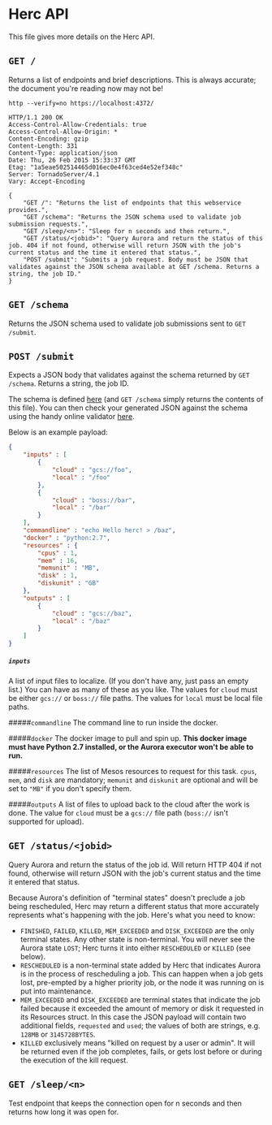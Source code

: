 # Herc API

This file gives more details on the Herc API.

## `GET /`

Returns a list of endpoints and brief descriptions. This is always accurate; the document you're reading now may not be!

`http --verify=no https://localhost:4372/`

```http
HTTP/1.1 200 OK
Access-Control-Allow-Credentials: true
Access-Control-Allow-Origin: *
Content-Encoding: gzip
Content-Length: 331
Content-Type: application/json
Date: Thu, 26 Feb 2015 15:33:37 GMT
Etag: "1a5eae502514465d016ec0e4f63ced4e52ef348c"
Server: TornadoServer/4.1
Vary: Accept-Encoding

{
    "GET /": "Returns the list of endpoints that this webservice provides.",
    "GET /schema": "Returns the JSON schema used to validate job submission requests.",
    "GET /sleep/<n>": "Sleep for n seconds and then return.",
    "GET /status/<jobid>": "Query Aurora and return the status of this job. 404 if not found, otherwise will return JSON with the job's current status and the time it entered that status.",
    "POST /submit": "Submits a job request. Body must be JSON that validates against the JSON schema available at GET /schema. Returns a string, the job ID."
}
```

## `GET /schema`

Returns the JSON schema used to validate job submissions sent to `GET /submit`.

## `POST /submit`

Expects a JSON body that validates against the schema returned by `GET /schema`. Returns a string, the job ID.

The schema is defined [here](../data/schemas/jobsubmit.json) (and `GET /schema` simply returns the contents of this file). You can then check your generated JSON against the schema using the handy online validator [here](http://json-schema-validator.herokuapp.com/).

Below is an example payload:

```JSON
{
    "inputs" : [
        {
            "cloud" : "gcs://foo",
            "local" : "/foo"
        },
        {
            "cloud" : "boss://bar",
            "local" : "/bar"
        }
    ],
    "commandline" : "echo Hello herc! > /baz",
    "docker" : "python:2.7",
    "resources" : {
        "cpus" : 1,
        "mem" : 16,
        "memunit" : "MB",
        "disk" : 1,
        "diskunit" : "GB"
    },
    "outputs" : [
        {
            "cloud" : "gcs://baz",
            "local" : "/baz"
        }
    ]
}
```

##### `inputs`
A list of input files to localize. (If you don't have any, just pass an empty list.) You can have as many of these as you like. The values for `cloud` must be either `gcs://` or `boss://` file paths. The values for `local` must be local file paths.

#####`commandline`
The command line to run inside the docker.

#####`docker`
The docker image to pull and spin up. **This docker image must have Python 2.7 installed, or the Aurora executor won't be able to run.**

#####`resources`
The list of Mesos resources to request for this task. `cpus`, `mem`, and `disk` are mandatory; `memunit` and `diskunit` are optional and will be set to `"MB"` if you don't specify them.

#####`outputs`
A list of files to upload back to the cloud after the work is done. The value for `cloud` must be a `gcs://` file path (`boss://` isn't supported for upload).

## `GET /status/<jobid>`

Query Aurora and return the status of the job id. Will return HTTP 404 if not found, otherwise will return JSON with the job's current status and the time it entered that status.

Because Aurora's definition of "terminal states" doesn't preclude a job being rescheduled, Herc may return a different status that more accurately represents what's happening with the job. Here's what you need to know:

* `FINISHED`, `FAILED`, `KILLED`, `MEM_EXCEEDED` and `DISK_EXCEEDED` are the only terminal states. Any other state is non-terminal. You will never see the Aurora state `LOST`; Herc turns it into either `RESCHEDULED` or `KILLED` (see below).
* `RESCHEDULED` is a non-terminal state added by Herc that indicates Aurora is in the process of rescheduling a job. This can happen when a job gets lost, pre-empted by a higher priority job, or the node it was running on is put into maintenance.
* `MEM_EXCEEDED` and `DISK_EXCEEDED` are terminal states that indicate the job failed because it exceeded the amount of memory or disk it requested in its Resources struct. In this case the JSON payload will contain two additional fields, `requested` and `used`; the values of both are strings, e.g. `128MB` or `3145728BYTES`.
* `KILLED` exclusively means "killed on request by a user or admin". It will be returned even if the job completes, fails, or gets lost before or during the execution of the kill request.

## `GET /sleep/<n>`

Test endpoint that keeps the connection open for n seconds and then returns how long it was open for.
